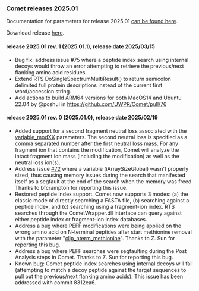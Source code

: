 ### Comet releases 2025.01

Documentation for parameters for release 2025.01 [can be found 
here](/Comet/parameters/parameters_202501/).

Download release [here](https://github.com/UWPR/Comet/releases).

#### release 2025.01 rev. 1 (2025.01.1), release date 2025/03/15

- Bug fix: address issue #75 where a peptide index search using internal decoys would throw an error attempting to retrieve the previous/next flanking amino acid residues.
- Extend RTS DoSingleSpectrumMultiResult() to return semicolon delimited full protein descriptions instead of the current first word/accession string.
- Add actions to build ARM64 versions for both MacOS14 and Ubuntu 22.04 by @poshul in https://github.com/UWPR/Comet/pull/76

#### release 2025.01 rev. 0 (2025.01.0), release date 2025/02/19

- Added support for a second fragment neutral loss associated with the [variable_modXX](https://uwpr.github.io/Comet/parameters/parameters_202501/variable_modXX.html) parameters. The second neutral loss is specified as a comma separated number after the first neutral loss mass. For any fragment ion that contains the modification, Comet will analyze the intact fragment ion mass (including the modification) as well as the neutral loss ion(s).
- Address issue [#72](https://github.com/UWPR/Comet/issues/72) where a variable (iArraySizeGlobal) wasn't properly sized, thus causing memory issues during the search that manifested itself as a segfault at the end of the search when the memory was freed. Thanks to bfcrampton for reporting this issue.
- Restored peptide index support. Comet now supports 3 modes: (a) the classic mode of directly searching a FASTA file, (b) searching against a peptide index, and (c) searching using a fragment-ion index.  RTS searches through the CometWrapper.dll interface can query against either peptide index or fragment-ion index databases.
- Address a bug where PEFF modifications were being applied on the wrong amino acid on N-terminal peptides after start methionine removal with the parameter "[clip_nterm_methionine](https://uwpr.github.io/Comet/parameters/parameters_202501/clip_nterm_methionine.html)". Thanks to Z. Sun for reporting this bug.
- Address a bug where PEFF searches were segfaulting during the Post Analysis steps in Comet. Thanks to Z. Sun for reporting this bug.
- Known bug: Comet peptide index searches using internal decoys will fail (attempting to match a decoy peptide against the target sequences to pull out the previous/next flanking amino acids). This issue has been addressed with commit 8312ea6.
